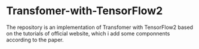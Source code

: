 # Transfomer-with-TensorFlow2
The repository is an implementation of Transfomer with TensorFlow2 based on the tutorials of official website, which i add some componnents according to the paper.
